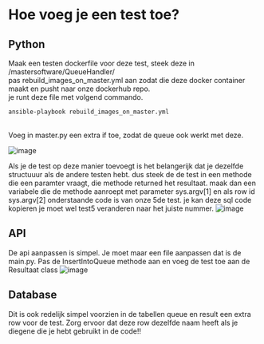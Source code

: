 # Hoe voeg je een test toe?
## Python
Maak een testen dockerfile voor deze test, steek deze in /mastersoftware/QueueHandler/
<br>
pas rebuild_images_on_master.yml aan zodat die deze docker container maakt en pusht naar onze dockerhub repo.
<br>
je runt deze file met volgend commando.

```
ansible-playbook rebuild_images_on_master.yml
```
<br>
Voeg in master.py een extra if toe, zodat de queue ook werkt met deze.
<br>

![image](https://user-images.githubusercontent.com/78704181/171904799-210cef20-31e7-4adb-b20e-c7727b908295.png)

Als je de test op deze manier toevoegt is het belangerijk dat je dezelfde structuuur als de andere testen hebt.
dus steek de de test in een methode die een paramter vraagt, die methode returned het resultaat.
maak dan een variabele die de methode aanroept met parameter sys.argv[1] en als row id  sys.argv[2]
onderstaande code is van onze 5de test. je kan deze sql code kopieren je moet wel test5 veranderen naar het juiste nummer.
![image](https://user-images.githubusercontent.com/78704181/171905272-579ff27e-247a-4dc0-beaf-b425556323f7.png)

## API
De api aanpassen is simpel. Je moet maar een file aanpassen dat is de main.py. Pas de InsertIntoQueue methode aan en voeg de test toe aan de Resultaat class
![image](https://user-images.githubusercontent.com/78704181/171906438-eec63b5a-1c73-48b0-8bb0-2885421ca3e8.png)

## Database
Dit is ook redelijk simpel voorzien in de tabellen queue en result een extra row voor de test. 
Zorg ervoor dat deze row dezelfde naam heeft als je diegene die je hebt gebruikt in de code!!
